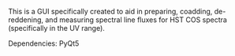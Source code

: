 This is a GUI specifically created to aid in preparing, coadding, de-reddening, and measuring spectral line fluxes for HST COS spectra (specifically in the UV range).

Dependencies:
PyQt5